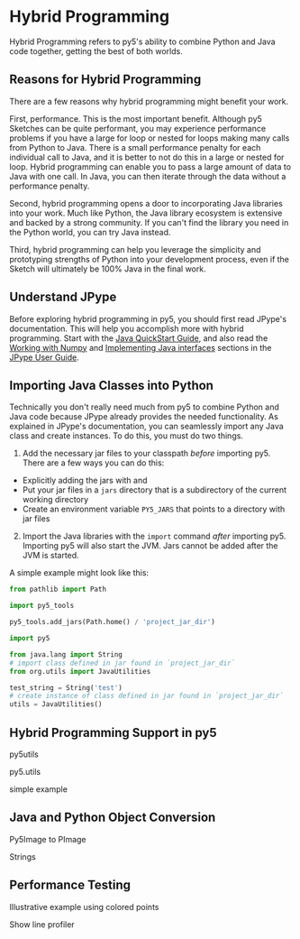 # Hybrid Programming

Hybrid Programming refers to py5's ability to combine Python and Java code together, getting the best of both worlds.

## Reasons for Hybrid Programming

There are a few reasons why hybrid programming might benefit your work.

First, performance. This is the most important benefit. Although py5 Sketches can be quite performant, you may experience performance problems if you have a large for loop or nested for loops making many calls from Python to Java. There is a small performance penalty for each individual call to Java, and it is better to not do this in a large or nested for loop. Hybrid programming can enable you to pass a large amount of data to Java with one call. In Java, you can then iterate through the data without a performance penalty.

Second, hybrid programming opens a door to incorporating Java libraries into your work. Much like Python, the Java library ecosystem is extensive and backed by a strong community. If you can't find the library you need in the Python world, you can try Java instead.

Third, hybrid programming can help you leverage the simplicity and prototyping strengths of Python into your development process, even if the Sketch will ultimately be 100% Java in the final work.

## Understand JPype

Before exploring hybrid programming in py5, you should first read JPype's documentation. This will help you accomplish more with hybrid programming. Start with the [Java QuickStart Guide](https://jpype.readthedocs.io/en/latest/quickguide.html), and also read the [Working with Numpy](https://jpype.readthedocs.io/en/latest/userguide.html#working-with-numpy) and [Implementing Java interfaces](https://jpype.readthedocs.io/en/latest/userguide.html#implementing-java-interfaces) sections in the [JPype User Guide](https://jpype.readthedocs.io/en/latest/userguide.html).

## Importing Java Classes into Python

Technically you don't really need much from py5 to combine Python and Java code because JPype already provides the needed functionality. As explained in JPype's documentation, you can seamlessly import any Java class and create instances. To do this, you must do two things.

1. Add the necessary jar files to your classpath *before* importing py5. There are a few ways you can do this:
  * Explicitly adding the jars with [](/reference/py5tools_add_jars) and [](/reference/py5tools_add_classpath)
  * Put your jar files in a `jars` directory that is a subdirectory of the current working directory
  * Create an environment variable `PY5_JARS` that points to a directory with jar files
2. Import the Java libraries with the `import` command *after* importing py5. Importing py5 will also start the JVM. Jars cannot be added after the JVM is started.

A simple example might look like this:

```python
from pathlib import Path

import py5_tools

py5_tools.add_jars(Path.home() / 'project_jar_dir')

import py5

from java.lang import String
# import class defined in jar found in `project_jar_dir`
from org.utils import JavaUtilities

test_string = String('test')
# create instance of class defined in jar found in `project_jar_dir`
utils = JavaUtilities()
```

## Hybrid Programming Support in py5

py5utils

py5.utils

simple example

## Java and Python Object Conversion

Py5Image to PImage

Strings

## Performance Testing

Illustrative example using colored points

Show line profiler
